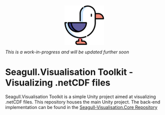 <p align='center'><img align='center' src='https://raw.githubusercontent.com/BeardedPlatypus/seagull-visualisation/458943e245fa640ca417130f2fb70d17926954f3/Seagull.Visualisation/Assets/UserInterface/Sprites/seagull.svg' width='25%'></p>

*This is a work-in-progress and will be updated further soon*

# Seagull.Visualisation Toolkit - Visualizing .netCDF files

Seagull.Visualisation Toolkit is a simple Unity project aimed at visualizing .netCDF files. This repository houses the main Unity project. The back-end implementation can be found in the [Seagull-Visualisation.Core Repository](https://github.com/BeardedPlatypus/seagull-visualisation.core)

